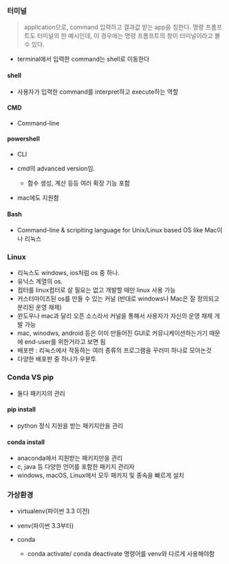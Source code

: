 ### 터미널

> application으로, command 입력하고 결과값 받는 app을 칭한다. 명령 프롬프트도 터미널의 한 예시인데, 이 경우에는 명령 프롬프트의 창이 터미널이라고 볼 수 있다. 

- terminal에서 입력한 command는 shell로 이동한다



#### shell

- 사용자가 입력한 command를 interpret하고 execute하는 역할



#### CMD

- Command-line



#### powershell

- CLI

- cmd의 advanced version임.
  -  함수 생성, 계산 등등 여러 확장 기능 포함
- mac에도 지원함



#### Bash

- Command-line & scripiting language for Unix/Linux based OS like Mac이나 리눅스



### Linux

- 리눅스도 windows, ios처럼 os 중 하나. 
- 유닉스 계열의 os.
- 컴터를 linux컴터로 살 필요는 없고 개발할 때만 linux 사용 가능
- 커스터마이즈된 os를 만들 수 있는 커널 (반대로 windows나 Mac은 잘 정의되고 분리된 운영 채제)
- 윈도우나 mac과 달리 오픈 소스라서 커널을 통해서 사용자가 자신의 운영 채제 개발 가능
- mac, winodws, android 등은 이미 만들어진 GUI로 커뮤니케이션하는거기 때문에 end-user를 위한거라고 보면 됨
- 배포판 : 리눅스에서 작동하는 여러 종류의 프로그램을 꾸러미 하나로 모아논것
- 다양한 배포판 중 하나가 우분투



### Conda VS pip

- 둘다 패키지의 관리



#### pip install

- python 정식 지원을 받는 패키지만을 관리

#### conda install

- anaconda에서 지원받는 패키지만을 관리
- c, java 등 다양한 언어를 포함한 패키지 관리자
- windows, macOS, Linux에서 모두  패키지 및 종속을 빠르게 설치





### 가상환경

- virtualenv(파이썬 3.3 이전)

- venv(파이썬 3.3부터)

- conda 
  - conda activate/ conda deactivate 명령어를 venv와 다르게 사용해야함